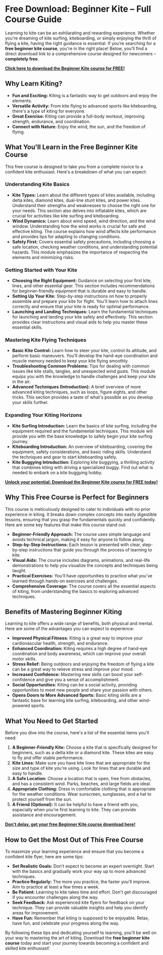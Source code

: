 # Free Download: Beginner Kite – Full Course Guide

Learning to kite can be an exhilarating and rewarding experience. Whether you're dreaming of kite surfing, kiteboarding, or simply enjoying the thrill of flying a kite, having the right guidance is essential. If you’re searching for a **free beginner kite course**, you're in the right place! Below, you'll find a direct download link to a comprehensive course designed for newcomers – **completely free**.

[**Click here to download the Beginner Kite course for FREE!**](https://udemywork.com/beginner-kite)

## Why Learn Kiting?

*   **Fun and Exciting:** Kiting is a fantastic way to get outdoors and enjoy the elements.
*   **Versatile Activity:** From kite flying to advanced sports like kiteboarding, there's a type of kiting for everyone.
*   **Great Exercise:** Kiting can provide a full-body workout, improving strength, endurance, and coordination.
*   **Connect with Nature:** Enjoy the wind, the sun, and the freedom of flying.

## What You'll Learn in the Free Beginner Kite Course

This free course is designed to take you from a complete novice to a confident kite enthusiast. Here's a breakdown of what you can expect:

### Understanding Kite Basics

*   **Kite Types:** Learn about the different types of kites available, including delta kites, diamond kites, dual-line stunt kites, and power kites. Understand their strengths and weaknesses to choose the right one for your needs. This section also delves into inflatable kites, which are crucial for activities like kite surfing and kiteboarding.
*   **Wind Dynamics:** Learn about wind speed, wind direction, and the wind window. Understanding how the wind works is crucial for safe and effective kiting. The course explains how wind affects kite performance and provides tips for adapting to changing conditions.
*   **Safety First:** Covers essential safety precautions, including choosing a safe location, checking weather conditions, and understanding potential hazards. This module emphasizes the importance of respecting the elements and minimizing risks.

### Getting Started with Your Kite

*   **Choosing the Right Equipment:** Guidance on selecting your first kite, lines, and other essential gear. This section includes recommendations for beginner-friendly equipment that is durable and easy to handle.
*   **Setting Up Your Kite:** Step-by-step instructions on how to properly assemble and prepare your kite for flight. You'll learn how to attach lines correctly and ensure that your kite is ready for optimal performance.
*   **Launching and Landing Techniques:** Learn the fundamental techniques for launching and landing your kite safely and effectively. This section provides clear instructions and visual aids to help you master these essential skills.

### Mastering Kite Flying Techniques

*   **Basic Kite Control:** Learn how to steer your kite, control its altitude, and perform basic maneuvers. You'll develop the hand-eye coordination and muscle memory needed to keep your kite flying smoothly.
*   **Troubleshooting Common Problems:** Tips for dealing with common issues like kite stalls, tangles, and unexpected wind gusts. This module equips you with the knowledge to handle challenges and keep your kite in the air.
*   **Advanced Techniques (Introduction):** A brief overview of more advanced kiting techniques, such as loops, figure eights, and other tricks. This section provides a taste of what's possible as you develop your skills further.

### Expanding Your Kiting Horizons

*   **Kite Surfing Introduction:** Learn the basics of kite surfing, including the equipment required and the fundamental techniques. This module will provide you with the base knowledge to safely begin your kite surfing journey.
*   **Kiteboarding Introduction:** An overview of kiteboarding, covering the equipment, safety considerations, and basic riding skills. Understand the techniques and gear to start kiteboarding safely.
*   **Kite Buggying Introduction:** Exploring kite buggying, a thrilling activity that combines kiting with driving a specialized buggy. Find out what is needed to embark on a kite buggying hobby.

[**Unlock your potential: Download the Beginner Kite course for FREE today!**](https://udemywork.com/beginner-kite)

## Why This Free Course is Perfect for Beginners

This course is meticulously designed to cater to individuals with no prior experience in kiting. It breaks down complex concepts into easily digestible lessons, ensuring that you grasp the fundamentals quickly and confidently. Here are some key features that make this course stand out:

*   **Beginner-Friendly Approach:** The course uses simple language and avoids technical jargon, making it easy for anyone to follow along.
*   **Step-by-Step Instructions:** Each lesson is presented with clear, step-by-step instructions that guide you through the process of learning to kite.
*   **Visual Aids:** The course includes diagrams, animations, and real-life demonstrations to help you visualize the concepts and techniques being taught.
*   **Practical Exercises:** You'll have opportunities to practice what you've learned through hands-on exercises and challenges.
*   **Comprehensive Coverage:** The course covers all the essential aspects of kiting, from understanding the basics to exploring advanced techniques.

## Benefits of Mastering Beginner Kiting

Learning to kite offers a wide range of benefits, both physical and mental. Here are some of the advantages you can expect to experience:

*   **Improved Physical Fitness:** Kiting is a great way to improve your cardiovascular health, strength, and endurance.
*   **Enhanced Coordination:** Kiting requires a high degree of hand-eye coordination and body awareness, which can improve your overall motor skills.
*   **Stress Relief:** Being outdoors and enjoying the freedom of flying a kite can be a great way to relieve stress and improve your mood.
*   **Increased Confidence:** Mastering new skills can boost your self-confidence and give you a sense of accomplishment.
*   **Social Opportunities:** Kiting can be a social activity, providing opportunities to meet new people and share your passion with others.
*   **Opens Doors to More Advanced Sports:** Basic kiting skills are a fantastic base for learning kite surfing, kiteboarding, and other wind-powered sports.

## What You Need to Get Started

Before you dive into the course, here's a list of the essential items you'll need:

1.  **A Beginner-Friendly Kite:** Choose a kite that is specifically designed for beginners, such as a delta kite or a diamond kite. These kites are easy to fly and offer stable performance.
2.  **Kite Lines:** Make sure you have kite lines that are appropriate for the size and type of kite you're using. Look for lines that are durable and easy to handle.
3.  **A Safe Location:** Choose a location that is open, free from obstacles, and has a consistent wind. Parks, beaches, and large fields are ideal.
4.  **Appropriate Clothing:** Dress in comfortable clothing that is appropriate for the weather conditions. Wear sunscreen, sunglasses, and a hat to protect yourself from the sun.
5.  **A Friend (Optional):** It can be helpful to have a friend with you, especially when you're first learning to kite. They can provide assistance and encouragement.

[**Don't delay, get your free Beginner Kite course download here!**](https://udemywork.com/beginner-kite)

## How to Get the Most Out of This Free Course

To maximize your learning experience and ensure that you become a confident kite flyer, here are some tips:

*   **Set Realistic Goals:** Don't expect to become an expert overnight. Start with the basics and gradually work your way up to more advanced techniques.
*   **Practice Regularly:** The more you practice, the faster you'll improve. Aim to practice at least a few times a week.
*   **Be Patient:** Learning to kite takes time and effort. Don't get discouraged if you encounter challenges along the way.
*   **Seek Feedback:** Ask experienced kite flyers for feedback on your technique. They can provide valuable insights and help you identify areas for improvement.
*   **Have Fun:** Remember that kiting is supposed to be enjoyable. Relax, have fun, and celebrate your progress along the way.

By following these tips and dedicating yourself to learning, you'll be well on your way to mastering the art of kiting. Download the **free beginner kite course** today and start your journey towards becoming a confident and skilled kite enthusiast!
